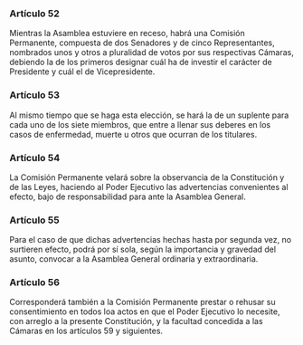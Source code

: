 ### Artículo 52 ###

Mientras la Asamblea estuviere en receso, habrá una Comisión Permanente, compuesta de dos Senadores y de cinco Representantes, nombrados unos y otros a pluralidad de votos por sus respectivas Cámaras, debiendo la de los primeros designar cuál ha de investir el carácter de Presidente y cuál el de Vicepresidente.

### Artículo 53 ###

Al mismo tiempo que se haga esta elección, se hará la de un suplente para cada uno de los siete miembros, que entre a llenar sus deberes en los casos de enfermedad, muerte u otros que ocurran de los titulares.

### Artículo 54 ###

La Comisión Permanente velará sobre la observancia de la Constitución y de las Leyes, haciendo al Poder Ejecutivo las advertencias convenientes al efecto, bajo de responsabilidad para ante la Asamblea General.

### Artículo 55 ###

Para el caso de que dichas advertencias hechas hasta por segunda vez, no surtieren efecto, podrá por sí sola, según la importancia y gravedad del asunto, convocar a la Asamblea General ordinaria y extraordinaria.

### Artículo 56 ###

Corresponderá también a la Comisión Permanente prestar o rehusar su consentimiento en todos loa actos en que el Poder Ejecutivo lo necesite, con arreglo a la presente Constitución, y la facultad concedida a las Cámaras en los artículos 59 y siguientes.
